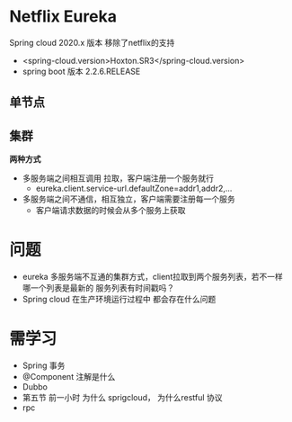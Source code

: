 # Netflix Eureka

Spring cloud 2020.x 版本 移除了netflix的支持

- <spring-cloud.version>Hoxton.SR3</spring-cloud.version>
- spring boot 版本 2.2.6.RELEASE

## 单节点

## 集群

**两种方式**

- 多服务端之间相互调用 拉取，客户端注册一个服务就行
  - eureka.client.service-url.defaultZone=addr1,addr2,...
- 多服务端之间不通信，相互独立，客户端需要注册每一个服务
  - 客户端请求数据的时候会从多个服务上获取

# 问题

- eureka 多服务端不互通的集群方式，client拉取到两个服务列表，若不一样 哪一个列表是最新的 服务列表有时间戳吗？
- Spring cloud 在生产环境运行过程中 都会存在什么问题

# 需学习

- Spring 事务
- @Component 注解是什么
- Dubbo
- 第五节 前一小时 为什么 sprigcloud， 为什么restful 协议
- rpc